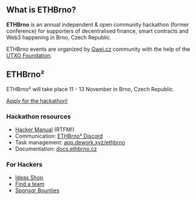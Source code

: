 ## What is ETHBrno?

**ETHBrno** is an annual independent & open community hackathon (former conference) for supporters of decentralised finance, smart contracts and Web3 happening in Brno, Czech Republic.

ETHBrno events are organized by [Gwei.cz](http://gwei.cz/) community with the help of the [UTXO Foundation](https://utxo.foundation/).


## ETHBrno²

ETHBrno² will take place 11 - 13 November in Brno, Czech Republic.

[Apply for the hackathon!](https://join.ethbrno.cz)

### Hackathon resources

* [Hacker Manual](https://docs.ethbrno.cz/events/2022/hacker-manual) (RTFM!)
* Communication: [ETHBrno² Discord](https://discord.com/invite/qTCka7qtPZ)
* Task management: [app.dework.xyz/ethbrno](https://app.dework.xyz/ethbrno)
* Documentation: [docs.ethbrno.cz](https://docs.ethbrno.cz/)

### For Hackers

* [Ideas Shop](https://app.dework.xyz/ethbrno/ideas-shop)
* [Find a team](https://app.dework.xyz/ethbrno/eb-or-find-a-team-44886)
* [Sponsor Bounties](https://app.dework.xyz/ethbrno/eb-or-sponsor-bounti)

